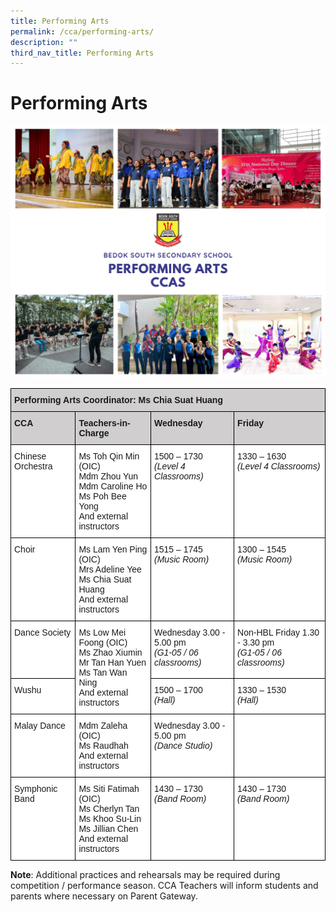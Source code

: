 ```yaml
---
title: Performing Arts
permalink: /cca/performing-arts/
description: ""
third_nav_title: Performing Arts
---
```

Performing Arts
===============

![](/images/performingarts2022.png)

<style type="text/css">
.tg  {border-collapse:collapse;border-spacing:0;}
.tg td{border-color:black;border-style:solid;border-width:1px;font-family:Arial, sans-serif;font-size:14px;
  overflow:hidden;padding:10px 5px;word-break:normal;}
.tg th{border-color:black;border-style:solid;border-width:1px;font-family:Arial, sans-serif;font-size:14px;
  font-weight:normal;overflow:hidden;padding:10px 5px;word-break:normal;}
.tg .tg-0043{background-color:#D0CECE;font-weight:bold;text-align:left;vertical-align:top}
.tg .tg-ktyi{background-color:#FFF;text-align:left;vertical-align:top}
</style>
<table class="tg">
<thead>
  <tr>
    <th class="tg-0043" colspan="4">Performing Arts Coordinator: Ms Chia Suat Huang</th>
  </tr>
</thead>
<tbody>
  <tr>
    <td class="tg-0043">CCA</td>
    <td class="tg-0043">Teachers-in-Charge</td>
    <td class="tg-0043">Wednesday</td>
    <td class="tg-0043">Friday</td>
  </tr>
  <tr>
    <td class="tg-ktyi">Chinese Orchestra</td>
    <td class="tg-ktyi">Ms Toh Qin Min (OIC)<br>Mdm Zhou Yun<br>Mdm Caroline Ho<br>Ms Poh Bee Yong<br>And external instructors</td>
    <td class="tg-ktyi">1500 – 1730<br><span style="font-style:italic">(Level 4 Classrooms)</span></td>
    <td class="tg-ktyi">1330 – 1630<br><span style="font-style:italic">(Level 4 Classrooms)</span></td>
  </tr>
  <tr>
    <td class="tg-ktyi">Choir</td>
    <td class="tg-ktyi">Ms Lam Yen Ping (OIC)<br>Mrs Adeline Yee<br>Ms Chia Suat Huang<br>And external instructors</td>
    <td class="tg-ktyi">1515 – 1745<br><span style="font-style:italic">(Music Room)</span></td>
    <td class="tg-ktyi">1300 – 1545<br><span style="font-style:italic">(Music Room)</span></td>
  </tr>
  <tr>
    <td class="tg-ktyi">Dance Society</td>
    <td class="tg-ktyi" rowspan="2">Ms Low Mei Foong (OIC)<br>Ms Zhao Xiumin<br>Mr Tan Han Yuen<br>Ms Tan Wan Ning<br>And external instructors</td>
    <td class="tg-ktyi">Wednesday 3.00 - 5.00 pm<br><span style="font-style:italic">(G1-05 / 06 classrooms)</span></td>
    <td class="tg-ktyi">Non-HBL Friday 1.30 - 3.30 pm<br><span style="font-style:italic">(G1-05 / 06 classrooms)</span></td>
  </tr>
  <tr>
    <td class="tg-ktyi">Wushu</td>
    <td class="tg-ktyi">1500 – 1700<br><span style="font-style:italic">(Hall)</span></td>
    <td class="tg-ktyi">1330 – 1530<br><span style="font-style:italic">(Hall)</span></td>
  </tr>
  <tr>
    <td class="tg-ktyi">Malay Dance</td>
    <td class="tg-ktyi">Mdm Zaleha (OIC)<br>Ms Raudhah<br>And external instructors</td>
    <td class="tg-ktyi">Wednesday 3.00 - 5.00 pm<br><span style="font-style:italic">(Dance Studio)</span></td>
    <td class="tg-ktyi"><br><span style="font-style:italic"></span></td>
  </tr>
  <tr>
    <td class="tg-ktyi">Symphonic Band</td>
    <td class="tg-ktyi">Ms Siti Fatimah (OIC)<br>Ms Cherlyn Tan<br>Ms Khoo Su-Lin<br>Ms Jillian Chen<br>And external instructors</td>
    <td class="tg-ktyi">1430 – 1730<br><span style="font-style:italic">(Band Room)</span></td>
    <td class="tg-ktyi">1430 – 1730<br><span style="font-style:italic">(Band Room)</span></td>
  </tr>
</tbody>
</table>


<b>Note</b>: Additional practices and rehearsals may be required during competition / performance season. CCA Teachers will inform students and parents where necessary on Parent Gateway.